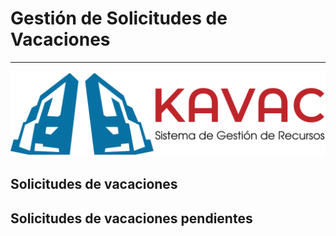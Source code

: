 # Gestión de Solicitudes de Vacaciones
**************************************

![Screenshoot](../img/logokavac.png#imagen)

## Solicitudes de vacaciones



## Solicitudes de vacaciones pendientes